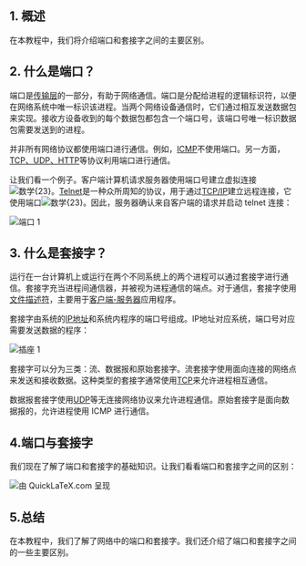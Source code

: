 ## 1. 概述

在本教程中，我们将介绍端口和套接字之间的主要区别。

## 2. 什么是端口？

端口是[传输层](https://www.baeldung.com/cs/osi-model)的一部分，有助于网络通信。端口是分配给进程的逻辑标识符，以便在网络系统中唯一标识该进程。当两个网络设备通信时，它们通过相互发送数据包来实现。接收方设备收到的每个数据包都包含一个端口号，该端口号唯一标识数据包需要发送到的进程。

并非所有网络协议都使用端口进行通信。例如，[ICMP](https://www.baeldung.com/cs/popular-network-protocols)不使用端口。另一方面，[TCP、UDP、HTTP](https://www.baeldung.com/cs/popular-network-protocols)等协议利用端口进行通信。

让我们看一个例子。客户端计算机请求服务器使用端口号建立虚拟连接![数学{23}](https://www.baeldung.com/wp-content/ql-cache/quicklatex.com-b16fb622beeafd82be27c79d5648d138_l3.svg)。[Telnet](https://en.wikipedia.org/wiki/Telnet)是一种众所周知的协议，用于通过[TCP/IP](https://www.baeldung.com/cs/popular-network-protocols)建立远程连接，它使用端口![数学{23}](https://www.baeldung.com/wp-content/ql-cache/quicklatex.com-b16fb622beeafd82be27c79d5648d138_l3.svg)。因此，服务器确认来自客户端的请求并启动 telnet 连接：

![端口 1](https://www.baeldung.com/wp-content/uploads/sites/4/2021/02/port-1.png)

## 3. 什么是套接字？

运行在一台计算机上或运行在两个不同系统上的两个进程可以通过套接字进行通信。套接字充当进程间通信器，并被视为进程通信的端点。对于通信，套接字使用[文件描述符](https://en.wikipedia.org/wiki/File_descriptor)，主要用于[客户端-服务器](https://en.wikipedia.org/wiki/Client–server_model)应用程序。

套接字由系统的[IP地址](https://en.wikipedia.org/wiki/IP_address)和系统内程序的端口号组成。IP地址对应系统，端口号对应需要发送数据的程序：

![插座 1](https://www.baeldung.com/wp-content/uploads/sites/4/2021/02/socket-1.png)

套接字可以分为三类：流、数据报和原始套接字。流套接字使用面向连接的网络点来发送和接收数据。这种类型的套接字通常使用[TCP](https://www.baeldung.com/cs/popular-network-protocols)来允许进程相互通信。

数据报套接字使用[UDP](https://www.baeldung.com/cs/popular-network-protocols)等无连接网络协议来允许进程通信。原始套接字是面向数据报的，允许进程使用 ICMP 进行通信。

## 4.端口与套接字

我们现在了解了端口和套接字的基础知识。让我们看看端口和套接字之间的区别：

![由 QuickLaTeX.com 呈现](https://www.baeldung.com/wp-content/ql-cache/quicklatex.com-aaf092e515f09bd24a6d6a874033977f_l3.svg)

## 5.总结

在本教程中，我们了解了网络中的端口和套接字。我们还介绍了端口和套接字之间的一些主要区别。